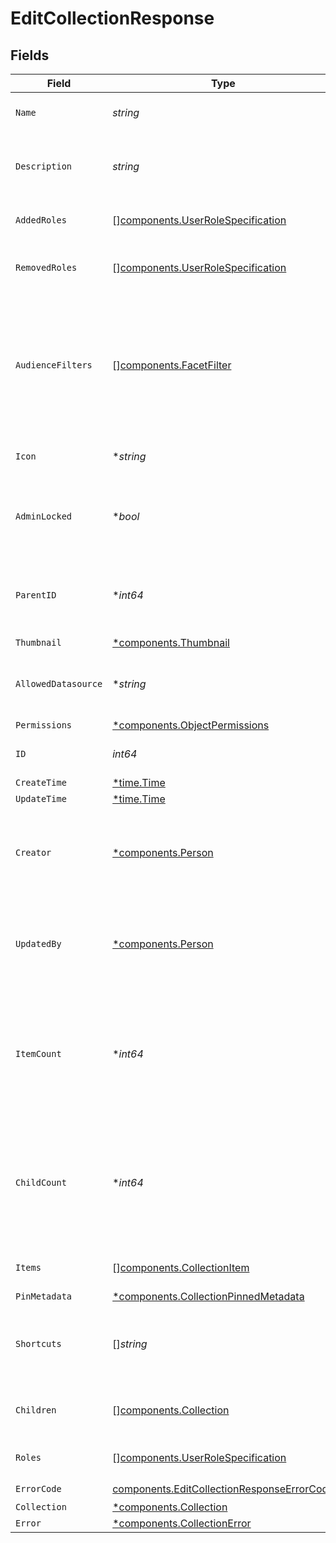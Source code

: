 # EditCollectionResponse


## Fields

| Field                                                                                                                    | Type                                                                                                                     | Required                                                                                                                 | Description                                                                                                              | Example                                                                                                                  |
| ------------------------------------------------------------------------------------------------------------------------ | ------------------------------------------------------------------------------------------------------------------------ | ------------------------------------------------------------------------------------------------------------------------ | ------------------------------------------------------------------------------------------------------------------------ | ------------------------------------------------------------------------------------------------------------------------ |
| `Name`                                                                                                                   | *string*                                                                                                                 | :heavy_check_mark:                                                                                                       | The unique name of the Collection.                                                                                       |                                                                                                                          |
| `Description`                                                                                                            | *string*                                                                                                                 | :heavy_check_mark:                                                                                                       | A brief summary of the Collection's contents.                                                                            |                                                                                                                          |
| `AddedRoles`                                                                                                             | [][components.UserRoleSpecification](../../models/components/userrolespecification.md)                                   | :heavy_minus_sign:                                                                                                       | A list of added user roles for the Collection.                                                                           |                                                                                                                          |
| `RemovedRoles`                                                                                                           | [][components.UserRoleSpecification](../../models/components/userrolespecification.md)                                   | :heavy_minus_sign:                                                                                                       | A list of removed user roles for the Collection.                                                                         |                                                                                                                          |
| `AudienceFilters`                                                                                                        | [][components.FacetFilter](../../models/components/facetfilter.md)                                                       | :heavy_minus_sign:                                                                                                       | Filters which restrict who should see this Collection. Values are taken from the corresponding filters in people search. |                                                                                                                          |
| `Icon`                                                                                                                   | **string*                                                                                                                | :heavy_minus_sign:                                                                                                       | The emoji icon of this Collection.                                                                                       |                                                                                                                          |
| `AdminLocked`                                                                                                            | **bool*                                                                                                                  | :heavy_minus_sign:                                                                                                       | Indicates whether edits are allowed for everyone or only admins.                                                         |                                                                                                                          |
| `ParentID`                                                                                                               | **int64*                                                                                                                 | :heavy_minus_sign:                                                                                                       | The parent of this Collection, or 0 if it's a top-level Collection.                                                      |                                                                                                                          |
| `Thumbnail`                                                                                                              | [*components.Thumbnail](../../models/components/thumbnail.md)                                                            | :heavy_minus_sign:                                                                                                       | N/A                                                                                                                      |                                                                                                                          |
| `AllowedDatasource`                                                                                                      | **string*                                                                                                                | :heavy_minus_sign:                                                                                                       | The datasource type this Collection can hold.                                                                            |                                                                                                                          |
| `Permissions`                                                                                                            | [*components.ObjectPermissions](../../models/components/objectpermissions.md)                                            | :heavy_minus_sign:                                                                                                       | N/A                                                                                                                      |                                                                                                                          |
| `ID`                                                                                                                     | *int64*                                                                                                                  | :heavy_check_mark:                                                                                                       | The unique ID of the Collection.                                                                                         |                                                                                                                          |
| `CreateTime`                                                                                                             | [*time.Time](https://pkg.go.dev/time#Time)                                                                               | :heavy_minus_sign:                                                                                                       | N/A                                                                                                                      |                                                                                                                          |
| `UpdateTime`                                                                                                             | [*time.Time](https://pkg.go.dev/time#Time)                                                                               | :heavy_minus_sign:                                                                                                       | N/A                                                                                                                      |                                                                                                                          |
| `Creator`                                                                                                                | [*components.Person](../../models/components/person.md)                                                                  | :heavy_minus_sign:                                                                                                       | N/A                                                                                                                      | {<br/>"name": "George Clooney",<br/>"obfuscatedId": "abc123"<br/>}                                                       |
| `UpdatedBy`                                                                                                              | [*components.Person](../../models/components/person.md)                                                                  | :heavy_minus_sign:                                                                                                       | N/A                                                                                                                      | {<br/>"name": "George Clooney",<br/>"obfuscatedId": "abc123"<br/>}                                                       |
| `ItemCount`                                                                                                              | **int64*                                                                                                                 | :heavy_minus_sign:                                                                                                       | The number of items currently in the Collection. Separated from the actual items so we can grab the count without items. |                                                                                                                          |
| `ChildCount`                                                                                                             | **int64*                                                                                                                 | :heavy_minus_sign:                                                                                                       | The number of children Collections. Separated from the actual children so we can grab the count without children.        |                                                                                                                          |
| `Items`                                                                                                                  | [][components.CollectionItem](../../models/components/collectionitem.md)                                                 | :heavy_minus_sign:                                                                                                       | The items in this Collection.                                                                                            |                                                                                                                          |
| `PinMetadata`                                                                                                            | [*components.CollectionPinnedMetadata](../../models/components/collectionpinnedmetadata.md)                              | :heavy_minus_sign:                                                                                                       | N/A                                                                                                                      |                                                                                                                          |
| `Shortcuts`                                                                                                              | []*string*                                                                                                               | :heavy_minus_sign:                                                                                                       | The names of the shortcuts (Go Links) that point to this Collection.                                                     |                                                                                                                          |
| `Children`                                                                                                               | [][components.Collection](../../models/components/collection.md)                                                         | :heavy_minus_sign:                                                                                                       | The children Collections of this Collection.                                                                             |                                                                                                                          |
| `Roles`                                                                                                                  | [][components.UserRoleSpecification](../../models/components/userrolespecification.md)                                   | :heavy_minus_sign:                                                                                                       | A list of user roles for the Collection.                                                                                 |                                                                                                                          |
| `ErrorCode`                                                                                                              | [components.EditCollectionResponseErrorCode](../../models/components/editcollectionresponseerrorcode.md)                 | :heavy_check_mark:                                                                                                       | N/A                                                                                                                      |                                                                                                                          |
| `Collection`                                                                                                             | [*components.Collection](../../models/components/collection.md)                                                          | :heavy_minus_sign:                                                                                                       | N/A                                                                                                                      |                                                                                                                          |
| `Error`                                                                                                                  | [*components.CollectionError](../../models/components/collectionerror.md)                                                | :heavy_minus_sign:                                                                                                       | N/A                                                                                                                      |                                                                                                                          |